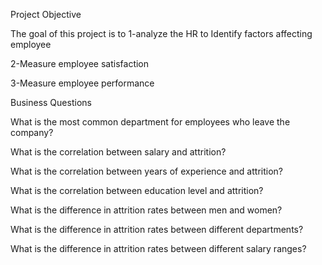 Project Objective

The goal of this project is to
1-analyze the HR to Identify factors affecting employee

2-Measure employee satisfaction

3-Measure employee performance


Business Questions

What is the most common department for employees who leave the company?

What is the correlation between salary and attrition?

What is the correlation between years of experience and attrition?

What is the correlation between education level and attrition?

What is the difference in attrition rates between men and women?

What is the difference in attrition rates between different departments?

What is the difference in attrition rates between different salary ranges?


